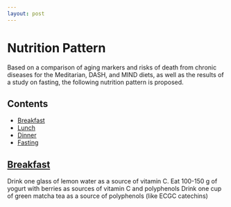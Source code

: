 ```yaml
---
layout: post
---
```


# Nutrition Pattern

Based on a comparison of aging markers and risks of death from chronic diseases for the Meditarian, DASH, and MIND diets, as well as the results of a study on fasting, the following nutrition pattern is proposed.

## Contents
- [Breakfast](#breakfast)
- [Lunch](#lunch)
- [Dinner](#dinner)
- [Fasting](#fasting)

## [Breakfast](breakfast)

Drink one glass of lemon water as a source of vitamin C.
Eat 100-150 g of yogurt with berries as sources of vitamin C and polyphenols
Drink one cup of green matcha tea as a source of polyphenols (like ECGC catechins)

